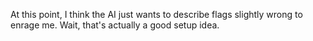 At this point, I think the AI just wants to describe flags slightly wrong to enrage me. Wait, that's actually a good setup idea.

